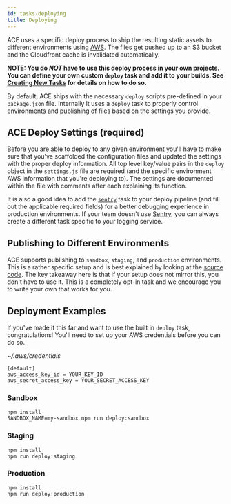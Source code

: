 ```yaml
---
id: tasks-deploying
title: Deploying
---
```


ACE uses a specific deploy process to ship the resulting static assets to different environments using [AWS](https://aws.amazon.com/). The files get pushed up to an S3 bucket and the Cloudfront cache is invalidated automatically.

**NOTE: You do *NOT* have to use this deploy process in your own projects. You can define your own custom `deploy` task and add it to your builds. See [Creating New Tasks](tasks-creating) for details on how to do so.**

By default, ACE ships with the necessary `deploy` scripts pre-defined in your `package.json` file. Internally it uses a `deploy` task to properly control environments and publishing of files based on the settings you provide.

## ACE Deploy Settings (required)
Before you are able to deploy to any given environment you'll have to make sure that you've scaffolded the configuration files and updated the settings with the proper deploy information. All top level key/value pairs in the `deploy` object in the `settings.js` file are required (and the specific environment AWS information that you're deploying to). The settings are documented within the file with comments after each explaining its function.

It is also a good idea to add the [`sentry`](tasks-other#sentry-production) task to your deploy pipeline (and fill out the applicable required fields) for a better debugging experience in production environments. If your team doesn't use [Sentry](https://sentry.io/), you can always create a different task specific to your logging service.

## Publishing to Different Environments
ACE supports publishing to `sandbox`, `staging`, and `production` environments. This is a rather specific setup and is best explained by looking at the [source code](https://github.com/spothero/ace/blob/master/config/gulp/tasks/deploy.js). The key takeaway here is that if your setup does not mirror this, you don't have to use it. This is a completely opt-in task and we encourage you to write your own that works for you.

## Deployment Examples
If you've made it this far and want to use the built in `deploy` task, congratulations! You'll need to set up your AWS credentials before you can do so.

*~/.aws/credentials*
```
[default]
aws_access_key_id = YOUR_KEY_ID
aws_secret_access_key = YOUR_SECRET_ACCESS_KEY
```

### Sandbox
```
npm install
SANDBOX_NAME=my-sandbox npm run deploy:sandbox
```

### Staging
```
npm install
npm run deploy:staging
```

### Production
```
npm install
npm run deploy:production
```
